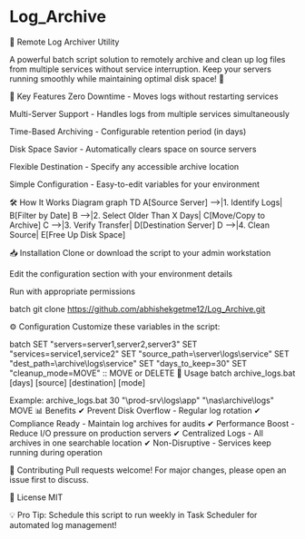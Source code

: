 # Log_Archive
📜 Remote Log Archiver Utility

A powerful batch script solution to remotely archive and clean up log files from multiple services without service interruption. Keep your servers running smoothly while maintaining optimal disk space! 🚀

🌟 Key Features
Zero Downtime - Moves logs without restarting services

Multi-Server Support - Handles logs from multiple services simultaneously

Time-Based Archiving - Configurable retention period (in days)

Disk Space Savior - Automatically clears space on source servers

Flexible Destination - Specify any accessible archive location

Simple Configuration - Easy-to-edit variables for your environment

🛠 How It Works
Diagram
graph TD
    A[Source Server] -->|1. Identify Logs| B[Filter by Date]
    B -->|2. Select Older Than X Days| C[Move/Copy to Archive]
    C -->|3. Verify Transfer| D[Destination Server]
    D -->|4. Clean Source| E[Free Up Disk Space]




📥 Installation
Clone or download the script to your admin workstation

Edit the configuration section with your environment details

Run with appropriate permissions

batch
git clone https://github.com/abhishekgetme12/Log_Archive.git

⚙️ Configuration
Customize these variables in the script:

batch
SET "servers=server1,server2,server3"
SET "services=service1,service2"
SET "source_path=\\server\logs\service"
SET "dest_path=\\archive\logs\service"
SET "days_to_keep=30"
SET "cleanup_mode=MOVE"  :: MOVE or DELETE
🚀 Usage
batch
archive_logs.bat [days] [source] [destination] [mode]

Example:
archive_logs.bat 30 "\\prod-srv\logs\app\" "\\nas\archive\logs\" MOVE
📊 Benefits
✔ Prevent Disk Overflow - Regular log rotation
✔ Compliance Ready - Maintain log archives for audits
✔ Performance Boost - Reduce I/O pressure on production servers
✔ Centralized Logs - All archives in one searchable location
✔ Non-Disruptive - Services keep running during operation

🤝 Contributing
Pull requests welcome! For major changes, please open an issue first to discuss.

📜 License
MIT

💡 Pro Tip: Schedule this script to run weekly in Task Scheduler for automated log management!